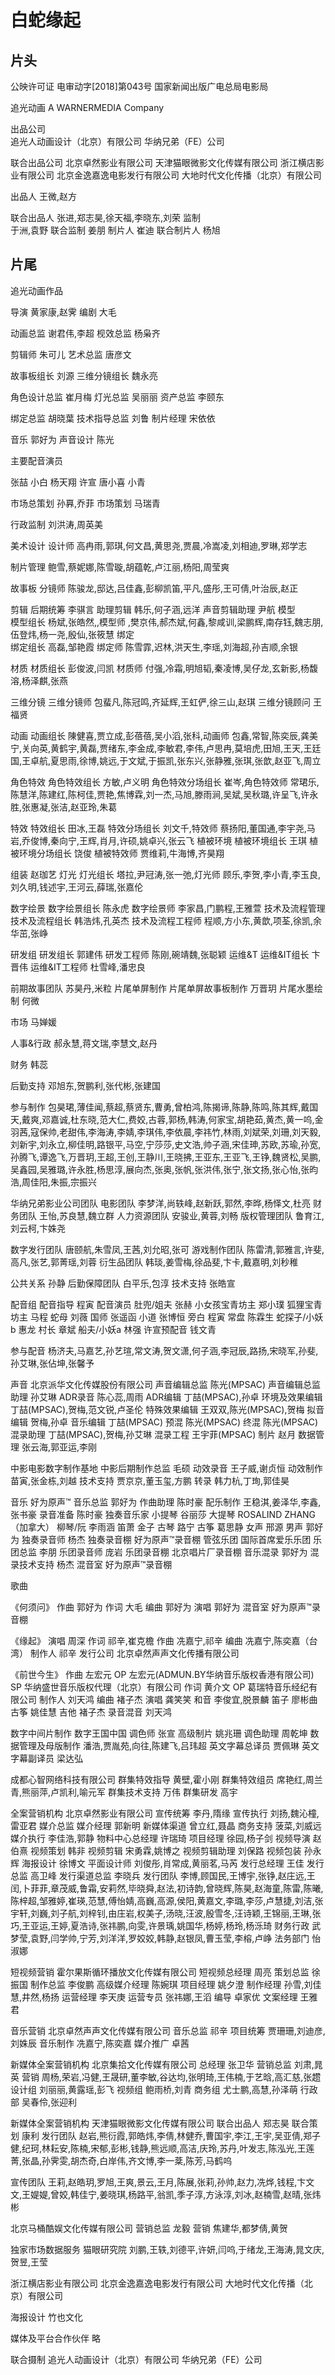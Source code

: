 # 白蛇缘起 
## 片头
公映许可证
电审动字[2018]第043号
国家新闻出版广电总局电影局

追光动画
A WARNERMEDIA Company

出品公司  
追光人动画设计（北京）有限公司
华纳兄弟（FE）公司

联合出品公司
北京卓然影业有限公司
天津猫眼微影文化传媒有限公司
浙江横店影业有限公司
北京金逸嘉逸电影发行有限公司
大地时代文化传播（北京）有限公司

出品人  王微,赵方

联合出品人
张进,郑志昊,徐天福,李晓东,刘荣
监制  
于洲,袁野
联合监制
姜朋
制片人
崔迪
联合制片人
杨旭

## 片尾
追光动画作品

导演  黄家康,赵霁
编剧  大毛

动画总监  谢君伟,李超
枧效总监  杨枭齐

剪辑师  朱可儿
艺术总监  唐彦文

故事板组长  刘源
三维分镜组长  魏永亮

角色设计总监  崔月梅
灯光总监  吴丽丽
资产总监  李颐东

绑定总监  胡晓葉
技术指导总监  刘鲁
制片经理  宋依依

音乐  郭好为
声音设计  陈光

主要配音演员  

张喆  小白
杨天翔  许宣
唐小喜  小青

市场总策划  孙奡,乔菲
市场策划  马瑞青

行政监制  刘洪涛,周英美

美术设计
设计师
高冉雨,郭琪,何文昌,黄思尧,贾晨,冷嵩凌,刘相迪,罗琳,郑学志

制片管理
鲍雪,蔡妮娜,陈雪璇,胡蕴乾,卢江丽,杨阳,周莹爽

故事板
分镜师
陈骏龙,邸达,吕佳鑫,彭柳凯笛,平凡,盛彤,王可倩,叶治辰,赵正

剪辑
后期统筹  李骐言
助理剪辑  韩乐,何子涵,远洋
声音剪辑助理  尹航
模型  
模型组长  杨斌,张皓然,,模型师  ,樊京伟,郝杰斌,何鑫,黎咸训,梁鹏辉,南存钰,魏志朋,伍登炜,杨一尧,殷仙,张筱慧
绑定  
绑定组长  高磊,邹艳霞
绑定师  陈雪霏,迟林,洪天生,李瑶,刘海超,孙吉顺,余银

材质
材质组长  彭俊波,闫凯
材质师  付强,冷霜,明旭韬,秦凌博,吴仔龙,玄新影,杨馥溶,杨泽麒,张燕


三维分镜
三维分镜师  包蜚凡,陈冠鸣,齐延辉,王虹俨,徐三山,赵琪
三维分镜顾问  王福贤

动画
动画组长
陳健喜,贾立成,彭蓓蓓,吴小滔,张科,动画师
包鑫,常智,陈奕辰,龚美宁,关向英,黄鹤宇,黄磊,贾绪东,李金成,李敏君,李伟,卢思冉,莫培虎,田旭,王天,王廷国,王卓航,夏思雨,徐博,姚远,于文斌,于振凯,张东兴,张静雅,张琪,张歆,赵亚飞,周立

角色特效
角色特效组长
方敏,卢义明
角色特效分场组长
崔岑,角色特效师
常珺乐,陈慧洋,陈建红,陈柯佳,贾艳,焦博霖,刘一杰,马旭,滕雨涧,吴斌,吴秋璐,许呈飞,许永胜,张惠凝,张洁,赵亚玲,朱葛

特效
特效组长
田冰,王磊
特效分场组长
刘文千,特效师
蔡扬阳,董国通,李宇尧,马岩,乔俊博,秦向宁,王辉,肖月,许硕,姚卓兴,张云飞
植被环境
植被环境组长
王琪
植被环境分场组长
饶俊
植被特效师
贾维莉,牛海博,齐昊翔

组装
赵珈艺
灯光
灯光组长
塔拉,尹冠涛,张一弛,灯光师
顾乐,李贺,李小青,李玉良,刘久明,钱述宇,王河云,薛瑞,张嘉伦

数字绘景
数字绘景组长
陈永虎
数字绘景师
李家昌,门鹏程,王雅萱
技术及流程管理
技术及流程组长
韩浩炜,孔英杰
技术及流程工程师
程顺,方小东,黄歆,项荃,徐凯,余华茁,张峥

研发组
研发组长
郭建伟
研发工程师
陈刚,碗靖魏,张聪颖
运维&T
运维&IT组长
卞晋伟
运维&IT工程师
杜雪峰,潘忠良

前期故事团队
苏昊丹,米粒
片尾单屏制作
片尾单屏故事板制作
万晋玥
片尾水墨绘制
何微

市场
马婵媛

人事&行政
郝永慧,蒋文瑞,李慧文,赵丹

财务
韩蕊

后勤支持
邓旭东,贺鹏利,张代彬,张建国

参与制作
包昊珺,薄佳闻,蔡超,蔡贤东,曹勇,曾柏鸿,陈揭谛,陈静,陈鸣,陈其辉,戴国天,戴爽,邓嘉诚,杜东晓,范大仁,费姣,古蓉,郭杨,韩涛,何家宝,胡艳茹,黄杰,黄一呜,金羽茜,寇保帅,老甜伟,李海涛,李婧,李琪伟,李依晨,李祎竹,林雨,刘斌荣,刘珊,刘天毅,刘新宇,刘永立,柳佳明,路银平,马空,宁莎莎,史文浩,帅子涵,宋佳珅,苏欧,苏瑜,孙宽,孙腾飞,谭逸飞,万晋玥,王超,王创,王静川,王晓拂,王亚东,王亚飞,王铮,魏贤松,吴鹏,吴鑫园,吴雅璐,许永胜,杨思淳,展向杰,张奥,张帆,张洪伟,张宁,张文扬,张心怡,张昀浩,周佳阳,朱振,宗振兴





华纳兄弟影业公司团队
电影团队
李梦洋,尚轶峰,赵新跃,郭然,李晔,杨怿文,杜亮
财务团队
王怡,苏良慧,魏立群
人力资源团队
安骏业,黄蓉,刘畅
版权管理团队
鲁育江,刘云柯,卞姝尧

数字发行团队
唐颐航,朱雪凤,王茜,刘允昭,张可
游戏制作团队
陈雷清,郭雅言,许斐,高凡,张艺,郭菁瑶,刘蓉
衍生品团队
韩琰,姜雪梅,徐品斐,卞卡,戴嘉明,刘秒稚

公共关系
孙静
后勤保障团队
白平乐,包淳
技术支持
张皓宣

配音组
配音指导
程寅
配音演员
肚兜/姐夫  张赫
小女孩宝青坊主  郑小璞
狐狸宝青坊主  马程
蛇母  刘薇
国师  张遥函
小道  张博恒
旁白  程寅
常盘  陈霖生
蛇探子/小妖b  惠龙
村长  章斌
船夫/小妖a  林强
许宣预配音  钱文青

参与配音
杨济夫,马嘉艺,孙艺瑄,常文涛,贺文潇,何子涵,李冠辰,路扬,宋晓军,孙斐,孙艾琳,张佔坤,张馨予

声音 
北京派华文化传媒股份有限公司
声音编辑总监
陈光(MPSAC)
声音编辑总监助理
孙艾琳
ADR录音
陈心蕊,周雨
ADR编辑
丁喆(MPSAC),孙卓
环境及效果编辑
丁喆(MPSAC),贺梅,范文锐,卢圣伦
特殊效果编辑
王双双,陈光(MPSAC),贺梅
拟音编辑
贺梅,孙卓
音乐编辑
丁喆(MPSAC)
预混
陈光(MPSAC)
终混
陈光(MPSAC)
混录助理
丁喆(MPSAC),贺梅,孙艾琳
混录工程
王宇菲(MPSAC)
制片
赵月
数据管理
张云海,郭亚运,李刚

中影电影数字制作基地
中影后期制作总监
毛硕
动效录音
王子威,谢贞恒
动效制作
苗寅,张金栋,刘越
技术支持
贾京京,董玉玺,方鹏
转录
韩力杭,丁珣,郭佳昊

音乐
好为原声™
音乐总监  郭好为
作曲助理  陈时豪
配乐制作  王稳淇,姜泽华,李鑫,张书豪
录音准备  陈时豪
独奏音乐家
小提琴  谷丽莎
大提琴  ROSALIND ZHANG（加拿大）
柳琴/阮  李雨涵
笛萧  金子
古琴  路宁
古筝  葛思静
女声  邢源
男声  郭好为
独奏录音师  杨杰
独奏录音棚  好为原声™录音棚
管弦乐团
国际首席爱乐乐团
乐团总监  李朋
乐团录音师  庞岩
乐团录音棚  北京唱片厂录音棚
音乐混录  郭好为
混录技术支持  杨杰
混音室  好为原声™录音棚

歌曲

《何须问》
作曲  郭好为
作词  大毛
编曲  郭好为
演唱  郭好为
混音室  好为原声™录音棚

《缘起》
演唱  周深 
作词  祁辛,崔克檐
作曲  冼嘉宁,祁辛
编曲  冼嘉宁,陈奕嘉（台湾）
制作人  祁辛
发行公司  北京卓然声声文化传播有限公司

《前世今生》
作曲  左宏元
OP  左宏元(ADMUN.BY华纳音乐版权香港有限公司)
SP  华纳盛世音乐版权代理（北京）有限公司
作词  黄介文
OP  葛瑞特音乐经纪有限公司
制作人  刘天鸿
编曲  褚子杰
演唱  龚笑笑
和音  李俊宜,脱景麟
笛子  廖彬曲
古筝  姚佳慧
吉他  褚子杰
录音混音  刘天鸿

数字中间片制作
数字王国中国
调色师
张宣
高级制片
姚兆珊
调色助理
周乾坤
数据管理及母版制作
潘浩,贾胤苑,向往,陈建飞,吕玮超
英文字幕总译员
贾佩琳
英文字幕副译员
梁达弘

成都心智网络科技有限公司
群集特效指导
黄壁,霍小刚
群集特效组员
席艳红,周兰青,熊丽萍,卢凯利,喻元军
群集技术支持
万伟
群集研发
高宇

全案营销机构
北京卓然影业有限公司
宣传统筹
李丹,隋缘
宣传执行
刘扬,魏沁橦,雷亚君
媒介总监
媒介经理
郭新明
新媒体渠道
曾立红,聂晶
商务支持
菠菜,刘威远
媒介执行
李佳浩,郭静
物料中心总经理
许瑞琦
项目经理
徐园,杨子剑
视频导演
赵伯熹
视频策划
韩非
视频剪辑
宋勇霖,姚博之
视频剪辑助理
刘保路
视频包装
孙永辉
海报设计
徐博文
平面设计师
刘俊彤,肖常成,黄丽茗,马芮
发行总经理
王佳
发行总监
高卫峰
发行渠道总监
李晓兵
发行团队
李博,顾国民,王博宇,张铮,赵庄远,王闰,卜菲菲,章茂威,鲁霜,安莉然,毕晓舜,赵法,初诗韵,曾晓辉,陈昊,赵海童,陈雷,陈曦,陈梓超,邹雅婷,崔瑛,范慧,傅怡婧,高巍,高源,侯阳,黄嘉文,李璐,李莎,卢慧捷,刘洁,张宇轩,刘巍,刘子航,刘梓钊,由庄岩,权美子,汤晓,汪波,殷雪冬,汪诗颖,王锦丽,王琳,张巧,王亚运,王婷,夏浩诗,张祎鹏,向雯,许景瑀,姚国华,杨婷,杨玲,杨泺琦
财务行政
武梦莹,袁野,闫学帅,宁芳,刘洋洋,罗姣姣,韩静,赵银凤,曹玉莹,李榕,卢峥
法务部门
怡淑娜

短视频营销
霍尔果斯循环播放文化传媒有限公司
短视频总经理
周亮
策划总监
徐振国
制作总监
李俊鹏
高级媒介经理
陈婉琪
项目经理
姚夕澄
制作经理
孙雪,刘佳慧,井然,杨扬
运营经理
李天庚
运营专员
张祎娜,王滔
编导
卓家优
文案经理
王雅君

音乐营销
北京卓然声声文化传媒有限公司
音乐总监
祁辛
项目统筹
贾珊珊,刘迪彦,刘姝辰
音乐制作
冼嘉宁,陈奕嘉
媒介推广
卓茜


新媒体全案营销机构
北京集拾文化传媒有限公司
总经理
张卫华
营销总监
刘肃,晁英
营销
周杨,荣岩,冯健,王晟研,董李敏,谷达均,张明琦,王伟楠,于艺晗,高汇慈,张趱
设计组
刘丽丽,黄露瑶,彭飞
视频组
鲍雨桥,刘青
商务组
尤士鹏,高慧,孙泽萌
行政部
吴春伶,张迎利

新媒体全案营销机构
天津猫眼微影文化传媒有限公司
联合出品人
郑志昊
联合策划
康利
发行团队
赵岩,熊衍霞,郭皓炜,李倩,林健乔,曹国宇,李江,王宇,吴亚倩,郑子健,纪珂,林耘安,陈楠,宋郁,彭彬,钱静,熊远顺,高洁,庆玲,苏丹,叶发志,陈泓光,王莲菁,张晶,孙霁雯,胡杰奇,白岸伟,齐文博,李一棻,陈芳,马鹤呜

宣传团队
王莉,赵皓玥,罗旭,王爽,景云,王月,陈展,张莉,孙帅,赵力,冼烨,钱程,卞文文,王媞媞,曾姣,韩佳宁,姜晓琪,杨路平,翁凯,季子淳,方泳淳,刘冰,赵楠雪,赵晴,张炜彬

北京马桶酷娱文化传媒有限公司
营销总监
龙毅
营销
焦建华,都梦倩,黄贺

独家市场数据服务
猫眼研究院
刘鹏,王轶,刘德平,许妍,闫呜,于绪龙,王海涛,晁文庆,贺昱,王莹


浙江横店影业有限公司
北京金逸嘉逸电影发行有限公司
大地时代文化传播（北京）有限公司


海报设计
竹也文化

媒体及平台合作伙伴  略

联合摄制
追光人动画设计（北京）有限公司
华纳兄弟（FE）公司
